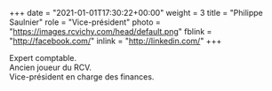 +++
date = "2021-01-01T17:30:22+00:00"
weight = 3
title = "Philippe Saulnier"
role = "Vice-président"
photo = "https://images.rcvichy.com/head/default.png"
fblink = "http://facebook.com/"
inlink = "http://linkedin.com/"
+++

Expert comptable.  
Ancien joueur du RCV.  
Vice-président en charge des finances.
